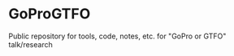 GoProGTFO
=========

Public repository for tools, code, notes, etc. for "GoPro or GTFO" talk/research
